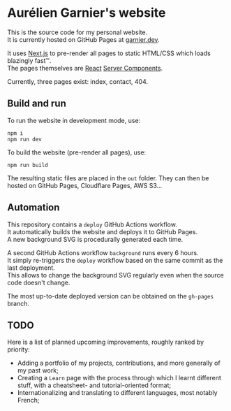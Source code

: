 # Aurélien Garnier's website

This is the source code for my personal website.\
It is currently hosted on GitHub Pages at [garnier.dev](https://garnier.dev).

It uses [Next.js](https://nextjs.org) to pre-render all pages to static HTML/CSS which loads blazingly fast™.\
The pages themselves are [React](https://reactjs.org) [Server Components](https://react.dev/blog/2020/12/21/data-fetching-with-react-server-components).

Currently, three pages exist: index, contact, 404.

## Build and run

To run the website in development mode, use:

```
npm i
npm run dev
```

To build the website (pre-render all pages), use:

```
npm run build
```

The resulting static files are placed in the `out` folder.
They can then be hosted on GitHub Pages, Cloudflare Pages, AWS S3...

## Automation

This repository contains a `deploy` GitHub Actions workflow.\
It automatically builds the website and deploys it to GitHub Pages.\
A new background SVG is procedurally generated each time.

A second GitHub Actions workflow `background` runs every 6 hours.\
It simply re-triggers the `deploy` workflow based on the same commit as the last deployment.\
This allows to change the background SVG regularly even when the source code doesn't change.

The most up-to-date deployed version can be obtained on the `gh-pages` branch.

## TODO

Here is a list of planned upcoming improvements, roughly ranked by priority:

- Adding a portfolio of my projects, contributions, and more generally of my past work;
- Creating a `Learn` page with the process through which I learnt different stuff, with a cheatsheet- and tutorial-oriented format;
- Internationalizing and translating to different languages, most notably French;
